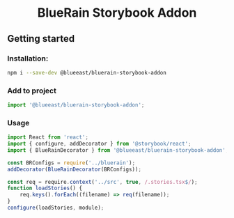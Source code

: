 <p align="center">
  <h1 style="text-align:center;">BlueRain Storybook Addon</h1>
</p>

## Getting started

### Installation:
```sh
npm i --save-dev @blueeast/bluerain-storybook-addon
```

### Add to project

```js
import '@blueeast/bluerain-storybook-addon';
```

### Usage

```js
import React from 'react';
import { configure, addDecorator } from '@storybook/react';
import { BlueRainDecorator } from '@blueeast/bluerain-storybook-addon';

const BRConfigs = require('../bluerain');
addDecorator(BlueRainDecorator(BRConfigs));

const req = require.context('../src', true, /.stories.tsx$/);
function loadStories() {
	req.keys().forEach((filename) => req(filename));
}
configure(loadStories, module);

```